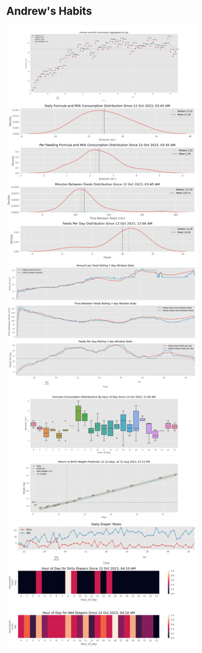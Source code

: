 # Andrew's Habits
![feeding totals](https://github.com/jgalloway42/andrews_baby_tracker/blob/main/reports/figures/feeding_daily_totals.png)<br>
![feeding distribution](https://github.com/jgalloway42/andrews_baby_tracker/blob/main/reports/figures/feeding_distribution.png)<br>
![feeding rolling](https://github.com/jgalloway42/andrews_baby_tracker/blob/main/reports/figures/feeding_rolling.png)<br>
![feeding by hour](https://github.com/jgalloway42/andrews_baby_tracker/blob/main/reports/figures/feeding_by_hour.png)<br>
![weight](https://github.com/jgalloway42/andrews_baby_tracker/blob/main/reports/figures/weight.png)<br>
![diapers](https://github.com/jgalloway42/andrews_baby_tracker/blob/main/reports/figures/diapers.png)<br>